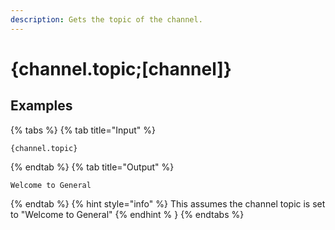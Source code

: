 ```yaml
---
description: Gets the topic of the channel.
---
```

# {channel.topic;[channel]}
## Examples
{% tabs %}
{% tab title="Input" %}
```text
{channel.topic}
```
{% endtab %}
{% tab title="Output" %}
```text
Welcome to General
```
{% endtab %}
{% hint style="info" %}
This assumes the channel topic is set to "Welcome to General"
{% endhint % }
{% endtabs %}